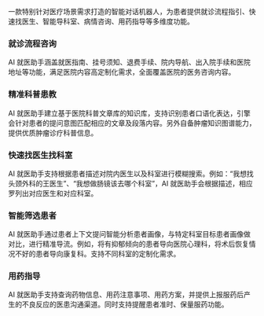 一款特别针对医疗场景需求打造的智能对话机器人，为患者提供就诊流程指引、快速找医生、智能导科室、病情咨询、用药指导等多维度功能。
### 就诊流程咨询
AI 就医助手涵盖就医指南、挂号须知、退费手续、院内导航、出入院手续和医院地址等功能，满足医院内容高定制化需求，全面覆盖医院的医务咨询内容。
### 精准科普患教
AI 就医助手建立基于医院科普文章库的知识库，支持识别患者口语化表达，引擎会针对患者的提问意图匹配相应的文章及段落内容。另外自备肿瘤知识图谱能力，提供优质肿瘤诊疗科普信息。
### 快速找医生找科室
AI 就医助手支持根据患者描述对院内医生以及科室进行模糊搜索。例如：“我想找头颈外科的王医生”、“我想做肠镜该去哪个科室”，AI 就医助手会根据描述，相应罗列出对应医生和对应科室。
### 智能筛选患者
AI 就医助手通过患者上下文提问智能分析患者画像，与特定科室目标患者画像做对比，进行精准导流。例如，将有抑郁倾向的患者导向医院心理科，将术后恢复情况不好的患者导向康复科。支持不同科室的定制化需求。
### 用药指导
AI 就医助手支持查询药物信息、用药注意事项、用药方案，并提供上报服药后产生的不良反应的医患沟通渠道。同时支持提醒患者准时、保量服药功能。

